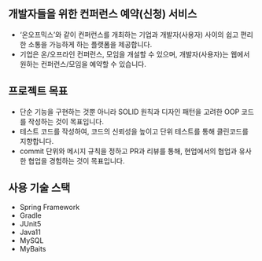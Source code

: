 ## 개발자들을 위한 컨퍼런스 예약(신청) 서비스
- ‘온오프믹스’와 같이 컨퍼런스를 개최하는 기업과 개발자(사용자) 사이의 쉽고 편리한 소통을 가능하게 하는 플랫폼을 제공합니다.
- 기업은 온/오프라인 컨퍼런스, 모임을 개설할 수 있으며, 개발자(사용자)는 웹에서 원하는 컨퍼런스/모임을 예약할 수 있습니다.
  
  
  
## 프로젝트 목표
- 단순 기능을 구현하는 것뿐 아니라 SOLID 원칙과 디자인 패턴을 고려한 OOP 코드를 작성하는 것이 목표입니다.
- 테스트 코드를 작성하여, 코드의 신뢰성을 높이고 단위 테스트를 통해 클린코드를 지향합니다.
- commit 단위와 메시지 규칙을 정하고 PR과 리뷰를 통해, 현업에서의 협업과 유사한 협업을 경험하는 것이 목표입니다.

    
    
## 사용 기술 스택
- Spring Framework
- Gradle
- JUnit5
- Java11
- MySQL
- MyBaits
